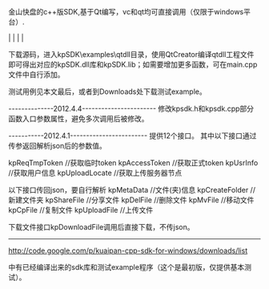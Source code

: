 金山快盘的c++版SDK,基于Qt编写，vc和qt均可直接调用（仅限于windows平台）.

|
|
|
|



下载源码，进入kpSDK\examples\qtdll目录，使用QtCreator编译qtdll工程文件即可得出对应的kpSDK.dll库和kpSDK.lib；如需要增加更多函数，可在main.cpp文件中自行添加。



测试用例见本文最后，或者到Downloads处下载测试example。

--------------2012.4.4-----------------------
修改kpsdk.h和kpsdk.cpp部分函数入口参数属性，避免多次调用后被修改。


-----------2012.4.1------------------------
提供12个接口。
其中以下接口通过传参返回解析json后的参数值。

kpReqTmpToken		//获取临时token
kpAccessToken		//获取正式token
kpUsrInfo		//获取用户信息
kpUploadLocate		//获取上传服务器节点


以下接口传回json，要自行解析
kpMetaData		//文件(夹)信息
kpCreateFolder		//新建文件夹
kpShareFile		//分享文件
kpDelFile		//删除文件
kpMvFile		//移动文件
kpCpFile		//复制文件
kpUploadFile		//上传文件

下载文件接口kpDownloadFile调用后直接下载，不传json。


---



http://code.google.com/p/kuaipan-cpp-sdk-for-windows/downloads/list


中有已经编译出来的sdk库和测试example程序（这个是最初版，仅提供基本测试）。